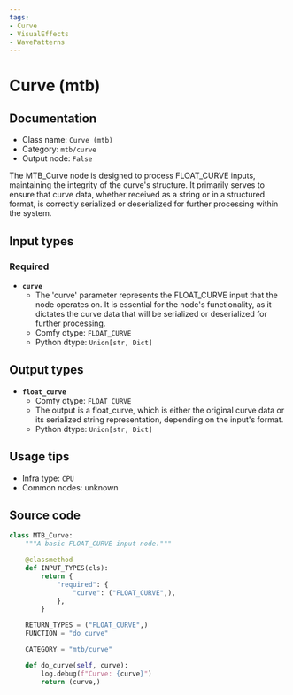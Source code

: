 ```yaml
---
tags:
- Curve
- VisualEffects
- WavePatterns
---
```


# Curve (mtb)
## Documentation
- Class name: `Curve (mtb)`
- Category: `mtb/curve`
- Output node: `False`

The MTB_Curve node is designed to process FLOAT_CURVE inputs, maintaining the integrity of the curve's structure. It primarily serves to ensure that curve data, whether received as a string or in a structured format, is correctly serialized or deserialized for further processing within the system.
## Input types
### Required
- **`curve`**
    - The 'curve' parameter represents the FLOAT_CURVE input that the node operates on. It is essential for the node's functionality, as it dictates the curve data that will be serialized or deserialized for further processing.
    - Comfy dtype: `FLOAT_CURVE`
    - Python dtype: `Union[str, Dict]`
## Output types
- **`float_curve`**
    - Comfy dtype: `FLOAT_CURVE`
    - The output is a float_curve, which is either the original curve data or its serialized string representation, depending on the input's format.
    - Python dtype: `Union[str, Dict]`
## Usage tips
- Infra type: `CPU`
- Common nodes: unknown


## Source code
```python
class MTB_Curve:
    """A basic FLOAT_CURVE input node."""

    @classmethod
    def INPUT_TYPES(cls):
        return {
            "required": {
                "curve": ("FLOAT_CURVE",),
            },
        }

    RETURN_TYPES = ("FLOAT_CURVE",)
    FUNCTION = "do_curve"

    CATEGORY = "mtb/curve"

    def do_curve(self, curve):
        log.debug(f"Curve: {curve}")
        return (curve,)

```
